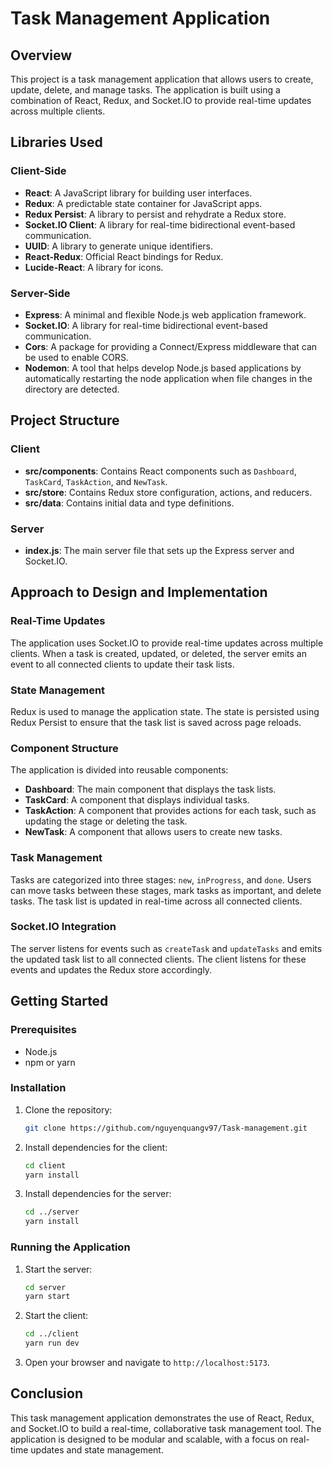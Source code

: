 # Task Management Application

## Overview

This project is a task management application that allows users to create, update, delete, and manage tasks. The application is built using a combination of React, Redux, and Socket.IO to provide real-time updates across multiple clients.

## Libraries Used

### Client-Side

- **React**: A JavaScript library for building user interfaces.
- **Redux**: A predictable state container for JavaScript apps.
- **Redux Persist**: A library to persist and rehydrate a Redux store.
- **Socket.IO Client**: A library for real-time bidirectional event-based communication.
- **UUID**: A library to generate unique identifiers.
- **React-Redux**: Official React bindings for Redux.
- **Lucide-React**: A library for icons.

### Server-Side

- **Express**: A minimal and flexible Node.js web application framework.
- **Socket.IO**: A library for real-time bidirectional event-based communication.
- **Cors**: A package for providing a Connect/Express middleware that can be used to enable CORS.
- **Nodemon**: A tool that helps develop Node.js based applications by automatically restarting the node application when file changes in the directory are detected.

## Project Structure

### Client

- **src/components**: Contains React components such as `Dashboard`, `TaskCard`, `TaskAction`, and `NewTask`.
- **src/store**: Contains Redux store configuration, actions, and reducers.
- **src/data**: Contains initial data and type definitions.

### Server

- **index.js**: The main server file that sets up the Express server and Socket.IO.

## Approach to Design and Implementation

### Real-Time Updates

The application uses Socket.IO to provide real-time updates across multiple clients. When a task is created, updated, or deleted, the server emits an event to all connected clients to update their task lists.

### State Management

Redux is used to manage the application state. The state is persisted using Redux Persist to ensure that the task list is saved across page reloads.

### Component Structure

The application is divided into reusable components:

- **Dashboard**: The main component that displays the task lists.
- **TaskCard**: A component that displays individual tasks.
- **TaskAction**: A component that provides actions for each task, such as updating the stage or deleting the task.
- **NewTask**: A component that allows users to create new tasks.

### Task Management

Tasks are categorized into three stages: `new`, `inProgress`, and `done`. Users can move tasks between these stages, mark tasks as important, and delete tasks. The task list is updated in real-time across all connected clients.

### Socket.IO Integration

The server listens for events such as `createTask` and `updateTasks` and emits the updated task list to all connected clients. The client listens for these events and updates the Redux store accordingly.

## Getting Started

### Prerequisites

- Node.js
- npm or yarn

### Installation

1. Clone the repository:
   ```bash
   git clone https://github.com/nguyenquangv97/Task-management.git
   ```

2. Install dependencies for the client:
   ```bash
   cd client
   yarn install
   ```

3. Install dependencies for the server:
   ```bash
   cd ../server
   yarn install
   ```

### Running the Application

1. Start the server:
   ```bash
   cd server
   yarn start
   ```

2. Start the client:
   ```bash
   cd ../client
   yarn run dev
   ```

3. Open your browser and navigate to `http://localhost:5173`.

## Conclusion

This task management application demonstrates the use of React, Redux, and Socket.IO to build a real-time, collaborative task management tool. The application is designed to be modular and scalable, with a focus on real-time updates and state management.